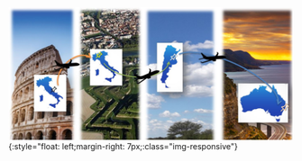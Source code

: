 ![Travelling](/assets/img/Travel.JPG){:style="float: left;margin-right: 7px;:class="img-responsive"} <br />

